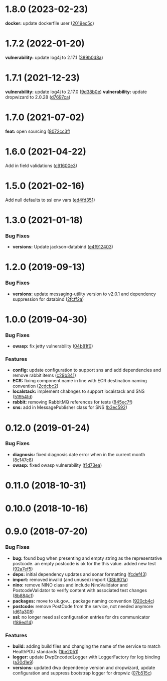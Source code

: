 <a name="1.8.0"></a>
# 1.8.0 (2023-02-23)

**docker:** update dockerfile user ([2019ec5c](https://gitlab.com/dwp/health/ds1500/components/ms-ds1500-controller/commit/2019ec5c/))

<a name="1.7.2"></a>
# 1.7.2 (2022-01-20)

**vulnerability:** update log4j to 2.17.1 ([389b0d8a](https://gitlab.com/dwp/health/ds1500/components/ms-ds1500-controller/commit/389b0d8a/))


<a name="1.7.1"></a>
# 1.7.1 (2021-12-23)

**vulnerability:** update log4j to 2.17.0 ([9d38b0e](https://gitlab.com/dwp/health/ds1500/components/ms-ds1500-controller/commit/9d38b0e/))
**vulnerability:** update dropwizard to 2.0.28 ([d7697ca](https://gitlab.com/dwp/health/ds1500/components/ms-ds1500-controller/commit/d7697ca/)) 

<a name="1.7.0"></a>
# 1.7.0 (2021-07-02)

**feat:** open sourcing ([8072cc3f](https://gitlab.com/dwp/health/ds1500/components/ms-ds1500-controller/commit/8072cc3f/)) 

<a name="1.6.0"></a>
# 1.6.0 (2021-04-22)

Add in field validations ([c91600e3](https://gitlab.com/dwp/health/ds1500/components/ms-ds1500-controller/commit/c91600e3/)) 

<a name="1.5.0"></a>
# 1.5.0 (2021-02-16)

Add null defaults to ssl env vars ([ed4fd351](https://gitlab.com/dwp/health/ds1500/components/ms-ds1500-controller/commit/ed4fd351/)) 

<a name="1.3.0"></a>
# 1.3.0 (2021-01-18)

### Bug Fixes

* **versions:** Update jackson-databind ([e4f912403](https://gitlab.com/dwp/health/ds1500/components/ms-ds1500-controller/commit/e4f912403/))

<a name="1.2.0"></a>
# 1.2.0 (2019-09-13)

### Bug Fixes

* **versions:** update messaging-utility version to v2.0.1 and dependency suppression for databind ([2fcff2a](https://gitlab.com/dwp/SecureComms/ds1500-controller/commit/2fcff2a))


<a name="1.0.0"></a>
# 1.0.0 (2019-04-30)


### Bug Fixes

* **owasp:** fix jetty vulnerability ([04b81f0](https://gitlab.com/dwp/SecureComms/ds1500-controller/commit/04b81f0))


### Features

* **config:** update configuration to support sns and add dependencies and remove rabbit items ([c29b341](https://gitlab.com/dwp/SecureComms/ds1500-controller/commit/c29b341))
* **ECR:** fixing component name in line with ECR destination naming convention ([2cdcbc2](https://gitlab.com/dwp/SecureComms/ds1500-controller/commit/2cdcbc2))
* **localstack:** implement chabnges to support localstack and SNS ([51954fd](https://gitlab.com/dwp/SecureComms/ds1500-controller/commit/51954fd))
* **rabbit:** removing RabbitMQ references for tests ([845ec7f](https://gitlab.com/dwp/SecureComms/ds1500-controller/commit/845ec7f))
* **sns:** add in MessagePublisher class for SNS ([b3ec592](https://gitlab.com/dwp/SecureComms/ds1500-controller/commit/b3ec592))



<a name="0.12.0"></a>
# 0.12.0 (2019-01-24)


### Bug Fixes

* **diagnosis:** fixed diagnosis date error when in the current month ([8c147c8](https://gitlab.com/dwp/SecureComms/ds1500-controller/commit/8c147c8))
* **owasp:** fixed owasp vulnerability ([f1d73ea](https://gitlab.com/dwp/SecureComms/ds1500-controller/commit/f1d73ea))



<a name="0.11.0"></a>
# 0.11.0 (2018-10-31)



<a name="0.10.0"></a>
# 0.10.0 (2018-10-16)



<a name="0.9.0"></a>
# 0.9.0 (2018-07-20)


### Bug Fixes

* **bug:** found bug when presenting and empty string as the representative postcode.  an empty postcode is ok for the this value.  added new test ([92a7ef5](https://gitlab.com/dwp/SecureComms/ds1500-controller/commit/92a7ef5))
* **deps:** initial dependency updates and sonar formatting ([fcdef43](https://gitlab.com/dwp/SecureComms/ds1500-controller/commit/fcdef43))
* **import:** removed invalid (and unused) import ([38b901a](https://gitlab.com/dwp/SecureComms/ds1500-controller/commit/38b901a))
* **nino:** remove NINO class and include NinoValidator and PostcodeValidator to verify content with associated test changes ([8b884c1](https://gitlab.com/dwp/SecureComms/ds1500-controller/commit/8b884c1))
* **packages:** move to uk.gov... package naming convention ([920cb4c](https://gitlab.com/dwp/SecureComms/ds1500-controller/commit/920cb4c))
* **postcode:** remove PostCode from the service, not needed anymore ([d61a308](https://gitlab.com/dwp/SecureComms/ds1500-controller/commit/d61a308))
* **ssl:** no longer need ssl configuration entries for drs communicator ([f89ed14](https://gitlab.com/dwp/SecureComms/ds1500-controller/commit/f89ed14))


### Features

* **build:** adding build files and changing the name of the service to match HealthPDU standards ([1be2051](https://gitlab.com/dwp/SecureComms/ds1500-controller/commit/1be2051))
* **logger:** update DwpEncodedLogger with LoggerFactory for log binding ([a30d1e9](https://gitlab.com/dwp/SecureComms/ds1500-controller/commit/a30d1e9))
* **versions:** updated dwp dependency version and dropwizard, update configuration and suppress bootstrap logger for dropwiz ([07b515c](https://gitlab.com/dwp/SecureComms/ds1500-controller/commit/07b515c))



